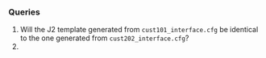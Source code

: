 
### Queries
1. Will the J2 template generated from `cust101_interface.cfg` be identical to the one generated from `cust202_interface.cfg`?
1. 